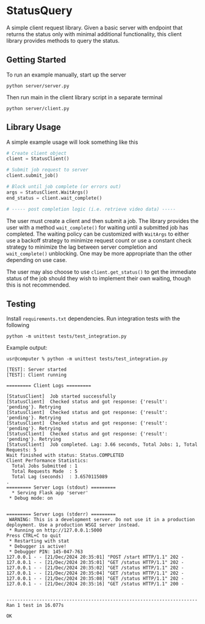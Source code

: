 # StatusQuery
A simple client request library. Given a basic server with endpoint that returns the status only with minimal additional functionality, this client library provides methods to query the status.

## Getting Started
To run an example manually, start up the server 
```
python server/server.py
```
Then run main in the client library script in a separate terminal
```
python server/client.py
```


## Library Usage
A simple example usage will look something like this
```python
# Create client object
client = StatusClient()

# Submit job request to server
client.submit_job()

# Block until job complete (or errors out)
args = StatusClient.WaitArgs()
end_status = client.wait_complete()

# ----- post completion logic (i.e. retrieve video data) -----
```
The user must create a client and then submit a job. The library provides the user with a method `wait_complete()` for waiting until a submitted job has completed. The waiting policy can be customized with `WaitArgs` to either use a backoff strategy to minimize request count or use a constant check strategy to minimize the lag between server completion and `wait_complete()` unblocking. One may be more appropriate than the other depending on use case. 

The user may also choose to use `client.get_status()` to get the immediate status of the job should they wish to implement their own waiting, though this is not recommended. 

## Testing
Install `requirements.txt` dependencies. Run integration tests with the following
```
python -m unittest tests/test_integration.py
```
Example output:
```
usr@computer % python -m unittest tests/test_integration.py

[TEST]: Server started
[TEST]: Client running

========= Client Logs =========

[StatusClient]  Job started successfully
[StatusClient]  Checked status and got response: {'result': 'pending'}. Retrying
[StatusClient]  Checked status and got response: {'result': 'pending'}. Retrying
[StatusClient]  Checked status and got response: {'result': 'pending'}. Retrying
[StatusClient]  Checked status and got response: {'result': 'pending'}. Retrying
[StatusClient]  Job completed. Lag: 3.66 seconds, Total Jobs: 1, Total Requests: 5
Wait finished with status: Status.COMPLETED
Client Performance Statistics:
  Total Jobs Submitted : 1
  Total Requests Made  : 5
  Total Lag (seconds)  : 3.6570115089
.
========= Server Logs (stdout) =========
  * Serving Flask app 'server'
 * Debug mode: on


========= Server Logs (stderr) =========
 WARNING: This is a development server. Do not use it in a production deployment. Use a production WSGI server instead.
 * Running on http://127.0.0.1:5000
Press CTRL+C to quit
 * Restarting with stat
 * Debugger is active!
 * Debugger PIN: 145-047-763
127.0.0.1 - - [21/Dec/2024 20:35:01] "POST /start HTTP/1.1" 202 -
127.0.0.1 - - [21/Dec/2024 20:35:01] "GET /status HTTP/1.1" 202 -
127.0.0.1 - - [21/Dec/2024 20:35:02] "GET /status HTTP/1.1" 202 -
127.0.0.1 - - [21/Dec/2024 20:35:04] "GET /status HTTP/1.1" 202 -
127.0.0.1 - - [21/Dec/2024 20:35:08] "GET /status HTTP/1.1" 202 -
127.0.0.1 - - [21/Dec/2024 20:35:16] "GET /status HTTP/1.1" 200 -


----------------------------------------------------------------------
Ran 1 test in 16.077s

OK
```
